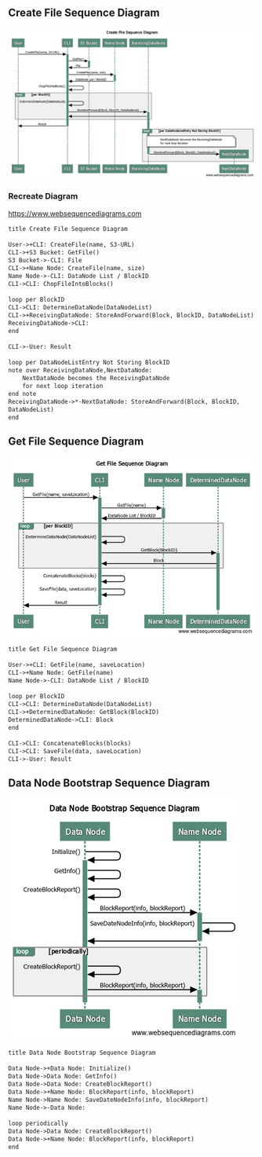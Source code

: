 ## Create File Sequence Diagram

![Create File Sequence Diagram](Create_File_Sequence_Diagram.png)

### Recreate Diagram

https://www.websequencediagrams.com

```
title Create File Sequence Diagram

User->+CLI: CreateFile(name, S3-URL)
CLI->+S3 Bucket: GetFile()
S3 Bucket->-CLI: File
CLI->+Name Node: CreateFile(name, size)
Name Node->-CLI: DataNode List / BlockID
CLI->CLI: ChopFileIntoBlocks()

loop per BlockID
CLI->CLI: DetermineDataNode(DataNodeList)
CLI->+ReceivingDataNode: StoreAndForward(Block, BlockID, DataNodeList)
ReceivingDataNode->CLI:
end

CLI->-User: Result

loop per DataNodeListEntry Not Storing BlockID
note over ReceivingDataNode,NextDataNode:
    NextDataNode becomes the ReceivingDataNode
    for next loop iteration
end note
ReceivingDataNode->*-NextDataNode: StoreAndForward(Block, BlockID, DataNodeList)
end
```

## Get File Sequence Diagram

![Get File Sequence Diagram](Get_File_Sequence_Diagram.png)

```
title Get File Sequence Diagram

User->+CLI: GetFile(name, saveLocation)
CLI->+Name Node: GetFile(name)
Name Node->-CLI: DataNode List / BlockID

loop per BlockID
CLI->CLI: DetermineDataNode(DataNodeList)
CLI->+DeterminedDataNode: GetBlock(BlockID)
DeterminedDataNode->CLI: Block
end

CLI->CLI: ConcatenateBlocks(blocks)
CLI->CLI: SaveFile(data, saveLocation)
CLI->-User: Result
```

## Data Node Bootstrap Sequence Diagram

![Data Node Bootstrap Sequence Diagram](Data_Node_Bootstrap_Sequence_Diagram.png)

```
title Data Node Bootstrap Sequence Diagram

Data Node->+Data Node: Initialize()
Data Node->Data Node: GetInfo()
Data Node->Data Node: CreateBlockReport()
Data Node->+Name Node: BlockReport(info, blockReport)
Name Node->Name Node: SaveDateNodeInfo(info, blockReport)
Name Node->-Data Node:

loop periodically
Data Node->Data Node: CreateBlockReport()
Data Node->+Name Node: BlockReport(info, blockReport)
end
```
